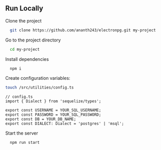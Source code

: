
## Run Locally

Clone the project

```bash
  git clone https://github.com/ananth243/electronpg.git my-project
```

Go to the project directory

```bash
  cd my-project
```

Install dependencies

```bash
  npm i
```

Create configuration variables:

``` bash
touch /src/utilities/config.ts
```

```
// config.ts
import { Dialect } from 'sequelize/types';

export const USERNAME = YOUR_SQL_USERNAME;
export const PASSWORD = YOUR_SQL_PASSWORD;
export const DB = YOUR_DB_NAME;
export const DIALECT: Dialect = 'postgres' | 'msql';
```

Start the server

```bash
  npm run start
```
